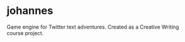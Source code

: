 johannes
========

Game engine for Twitter text adventures. Created as a Creative Writing course project.
